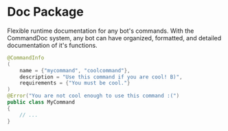 # Doc Package

Flexible runtime documentation for any bot's commands. With the CommandDoc system,
any bot can have organized, formatted, and detailed documentation of it's functions.

```java
@CommandInfo
(
    name = {"mycommand", "coolcommand"},
    description = "Use this command if you are cool! B)",
    requirements = {"You must be cool."}
)
@Error("You are not cool enough to use this command :(")
public class MyCommand
{
    // ...
}
```
